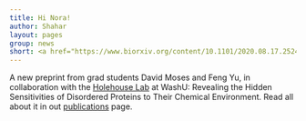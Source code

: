 ```yaml
---
title: Hi Nora!
author: Shahar
layout: pages
group: news
short: <a href="https://www.biorxiv.org/content/10.1101/2020.08.17.252478v1">Revealing the Hidden Sensitivities of Disordered Proteins to Their Chemical Environment</a> out now on bioRxiv
---
```


A new preprint from grad students David Moses and Feng Yu, in collaboration with the <a href="https://holehouselab.com">Holehouse Lab</a> at WashU: Revealing the Hidden Sensitivities of Disordered Proteins to Their Chemical Environment. Read all about it in out <a href="/publications">publications</a> page.